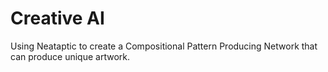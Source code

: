 # Creative AI
 Using Neataptic to create a Compositional Pattern Producing Network that can produce unique artwork.
